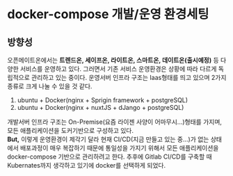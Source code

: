 docker-compose 개발/운영 환경세팅
===

방향성
---
오픈메이트온에서는 **트렌드온, 세이프온, 라이트온, 스마트온, 데이트온(출시예정)** 등 다양한 서비스를 운영하고 있다. 그러면서 기존 서비스 운영환경은 상황에 따라 다르게 독립적으로 관리하고 있는 중이다. 운영서버 인프라 구조는 Iaas형태를 띄고 있으며 2가지 종류로 크게 나눌 수 있을 것 같다.  
1. ubuntu + Docker(nginx + Sprigin framework + postgreSQL)
2. ubuntu + Docker(nginx + nuxtJS + dJango + postgreSQL)

개발서버 인프라 구조는 On-Premise(요즘 라이젠 사양이 어마무시...)형태를 가지며, 모든 애플리케이션을 도커기반으로 구성하고 있다.  
**But,**  이렇게 운영환경이 제각기 달라 현재 CI/CD(지금 만들고 있는 중...)가 없는 상태에서 배포과정이 매우 복잡하기 때문에 통일성을 가지기 위해서 모든 애플리케이션을 docker-compose 기반으로 관리하려고 한다. 추후에 Gitlab CI/CD를 구축할 때 Kubernates까지 생각하고 있기에 docker를 선택하게 되었다. 

